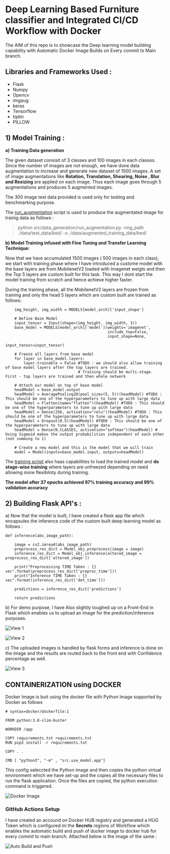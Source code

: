 # Deep Learning Based Furniture classifier and Integrated CI/CD Workflow with Docker

The AIM of this repo is to showcase the Deep learning model building capability with Automatic Docker Image Builds on Every commit to Main branch.

## Libraries and Frameworks Used :

* Flask
* Numpy
* Opencv
* imgaug
* keras
* Tensorflow
* tqdm
* PILLOW

## 1) Model Training :

 **a) Training Data generation**

The given dataset consisit of 3 classes and 100 images in each classes. Since the number of images are not enough, we have done data augmentation to increase and generate new dataset of 1500 images.
A set of image augmentations like **Rotation, Translation, Shearing, Noise , Blur and Resizing** are applied on each image. Thus each image goes through 5 augmentations and produces 5 augmented images.

The 300 image test data provided is used only for testing and benchmarking purpose.

The [run_augmentation](https://github.com/Aswinprabhakaran/project_fulhaus/blob/main/src/data_generation/run_augmentation.py) script is used to produce the augmentated image for trainig data as follows : 

> python src/data_generation/run_augmentation.py -img_path ./data/test_data/bed/ -o ./data/augmented_training_data/bed/

**b) Model Training infused with Fine Tuning and Transfer Learning Technique:**

Now that we have accumulated 1500 images ( 500 images in each class), we start with training phase where I have introduced a custome model with the base layers are from MobilenetV2 loaded with Imagenet weigts and then the Top 5 layers are custom built for this task. This way I dont start the model training from scratch and hence achieve higher faster.

During the training phase, all the MobilenetV2 layers are frozen from training and only the head 5 layers which are custom built are trained as follows:

```
    img_height, img_width = MODELS[model_arch]['input_shape']
    
    # Define Base Model
    input_tensor = Input(shape=(img_height, img_width, 3))
    base_model = MODELS[model_arch]['model'](weights='imagenet',
                                             include_top=False,
                                             input_shape=None,
                                             input_tensor=input_tensor)
    
    # Freeze all layers from base model
    for layer in base_model.layers:
        layer.trainable = False #TODO : we should also allow training of base model layers after the top layers are trained. 
                                # Training should be multi-stage. First - top layers are trained and then whole network

    # Attach our model on top of base model
    headModel = base_model.output
    headModel = AveragePooling2D(pool_size=(5, 5))(headModel) #TODO : This should be one of the hyperparameters to tune up with large data
    headModel = Flatten(name="flatten")(headModel) #TODO : This should be one of the hyperparameters to tune up with large data
    headModel = Dense(256, activation="relu")(headModel) #TODO : This should be one of the hyperparameters to tune up with large data
    headModel = Dropout(0.5)(headModel) #TODO : This should be one of the hyperparameters to tune up with large data
    headModel = Dense(N_CLASSES, activation="softmax")(headModel) # Using Sigmoid makes the output probabilities independent of each other (not summing to 1)

    # Create a new model and this is the model that we will train
    model = Model(inputs=base_model.input, outputs=headModel)
 ```
The [training script](https://github.com/Aswinprabhakaran/project_fulhaus/blob/main/src/build_model/train.py) also haas capabilities to load the trained model and **do stage-wise training** where layers are unfreezed depending on need allowing more flexibiloty during training.

**The model after 37 epochs achieved 97% training accuracy and 99% validation accuracy**

## 2) Building Flask API's : 

a) Now that the model is built, I have created a flask app file which encapsules the inference code of the custom built deep learning model as follows : 

```
def inference(abs_image_path):

    image = cv2.imread(abs_image_path)
    preprocess_res_dict = Model_obj.preprocess(image = image)
    inference_res_dict = Model_obj.inference(altered_image = preprocess_res_dict['altered_image'])

    print("Preprocessing TIME Taken : {} sec".format(preprocess_res_dict['preproc_time']))
    print("Inference TIME Taken : {} sec".format(inference_res_dict['det_time']))

    predictions = inference_res_dict['predictions']

    return predictions
```

b) For demo purpose, I have Also slightly toughed up on a Front-End in Flask which enables us to upload an image for the prediction/inference purposes.

![View 1](https://github.com/Aswinprabhakaran/project_fulhaus/blob/main/display_images/view_1.png)

![View 2](https://github.com/Aswinprabhakaran/project_fulhaus/blob/main/display_images/view_2.png)

c) The uploaded images is handled by flask forms and inference is done on the image and the results are routed back to the front end with Confidence percentage as well.

![View 3](https://github.com/Aswinprabhakaran/project_fulhaus/blob/main/display_images/view_3.png)


## CONTAINERIZATION using DOCKER

Docker Image is buit using the docker file with Python Image supported by Docker as follows

```
# syntax=docker/dockerfile:1

FROM python:3.8-slim-buster

WORKDIR /app

COPY requirements.txt requirements.txt
RUN pip3 install -r requirements.txt

COPY . .

CMD [ "python3", "-m" , "src.use_model.app"]
```

This config seleccted the Python image and then copies the python virtual environment which we have set-up and the copies all the necessary files to run the flask application.
Once the files are copied, the python execution command is triggered.

![Docker Image](https://github.com/Aswinprabhakaran/project_fulhaus/blob/main/display_images/docker_image_built.png)


### GitHub Actions Setup 

I have created an accound on Docker HUB registry and generated a HUG Token which is configured ini the **Secrets** regions of Workflow which enables the automatic build and push of ducker image to docker hub for every commit to main branch.
Attached below is the image of the same :

![Auto Build and Push](https://github.com/Aswinprabhakaran/project_fulhaus/blob/main/display_images/Github_Action_auto_build_and_push.png)
